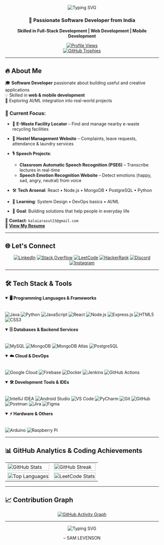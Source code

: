 <p align="center">
  <img src="https://readme-typing-svg.herokuapp.com?size=30&duration=1000&pause=50&color=8000FF&center=true&vCenter=true&multiline=true&width=600&height=100&lines=HELLO+THERE;I'M+KALAIYARASU+T" alt="Typing SVG" />
</p>

<div align="center">  
 
### 🚀 Passionate Software Developer from India  
**Skilled in Full-Stack Development | Web Development | Mobile Development**  

[![Profile Views](https://komarev.com/ghpvc/?username=kalaiarasut&label=Profile%20views&color=0e75b6&style=for-the-badge)](https://github.com/kalaiarasut)  
[![GitHub Trophies](https://github-profile-trophy.vercel.app/?username=kalaiarasut&theme=tokyonight&no-frame=true&margin-w=15&row=1&column=6)](https://github.com/ryo-ma/github-profile-trophy)  

</div>  

---

## 🔥 About Me  

🎓 **Software Developer** passionate about building useful and creative applications  
💡 Skilled in **web & mobile development**  
🌟 Exploring AI/ML integration into real-world projects  

### 💼 Current Focus:  
- 🚀 **E-Waste Facility Locator** – Find and manage nearby e-waste recycling facilities  
- 🏫 **Hostel Management Website** – Complaints, leave requests, attendance & laundry services  
- 🎙️ **Speech Projects**:  
   - **Classroom Automatic Speech Recognition (PSE6)** – Transcribe lectures in real-time  
   - **Speech Emotion Recognition Website** – Detect emotions (happy, sad, angry, neutral) from voice  

- 🛠️ **Tech Arsenal**: React • Node.js • MongoDB • PostgreSQL • Python  
- 🌱 **Learning**: System Design • DevOps basics • AI/ML  
- 🎯 **Goal**: Building solutions that help people in everyday life  

📧 **Contact**: `kalaiarasut23@gmail.com`  
📄 **[View My Resume](https://drive.google.com/file/d/1ZYJngvnBzzJZb2OR5_o4OVoyXk2W5hA0/view?usp=sharing)**  

---

## 🌐 Let's Connect

<div align="center">

[![LinkedIn](https://img.shields.io/badge/LinkedIn-0077B5?style=for-the-badge&logo=linkedin&logoColor=white)](https://www.linkedin.com/in/kalaiyarasu-t-458b74334/)
[![Stack Overflow](https://img.shields.io/badge/Stack_Overflow-FE7A16?style=for-the-badge&logo=stack-overflow&logoColor=white)]()
[![LeetCode](https://img.shields.io/badge/LeetCode-FFA116?style=for-the-badge&logo=LeetCode&logoColor=black)](https://leetcode.com/u/kalaiyarasu_t/)
[![HackerRank](https://img.shields.io/badge/-Hackerrank-2EC866?style=for-the-badge&logo=HackerRank&logoColor=white)]()
[![Discord](https://img.shields.io/badge/Discord-7289DA?style=for-the-badge&logo=discord&logoColor=white)]()
[![Instagram](https://img.shields.io/badge/Instagram-%23E4405F.svg?style=for-the-badge&logo=Instagram&logoColor=white)]()

</div>

---

## 🛠️ Tech Stack & Tools

<details open>
<summary><b>🖥️ Programming Languages & Frameworks</b></summary>
<br>

![Java](https://img.shields.io/badge/java-%23ED8B00.svg?style=for-the-badge&logo=openjdk&logoColor=white)
![Python](https://img.shields.io/badge/python-3670A0?style=for-the-badge&logo=python&logoColor=ffdd54)
![JavaScript](https://img.shields.io/badge/javascript-%23323330.svg?style=for-the-badge&logo=javascript&logoColor=%23F7DF1E)
![React](https://img.shields.io/badge/react-%2320232a.svg?style=for-the-badge&logo=react&logoColor=%2361DAFB)
![Node.js](https://img.shields.io/badge/node.js-6DA55F?style=for-the-badge&logo=node.js&logoColor=white)
![Express.js](https://img.shields.io/badge/express.js-%23404d59.svg?style=for-the-badge&logo=express&logoColor=%2361DAFB)
![HTML5](https://img.shields.io/badge/html5-%23E34F26.svg?style=for-the-badge&logo=html5&logoColor=white)
![CSS3](https://img.shields.io/badge/css3-%231572B6.svg?style=for-the-badge&logo=css3&logoColor=white)

</details>

<details open>
<summary><b>🗄️ Databases & Backend Services</b></summary>
<br>

![MySQL](https://img.shields.io/badge/mysql-%2300f.svg?style=for-the-badge&logo=mysql&logoColor=white)
![MongoDB](https://img.shields.io/badge/MongoDB-%234ea94b.svg?style=for-the-badge&logo=mongodb&logoColor=white)
![MongoDB Atlas](https://img.shields.io/badge/MongoDB%20Atlas-4EA94B?style=for-the-badge&logo=mongodb&logoColor=white)
![PostgreSQL](https://img.shields.io/badge/postgresql-%23316192.svg?style=for-the-badge&logo=postgresql&logoColor=white)
</details>

<details open>
<summary><b>☁️ Cloud & DevOps</b></summary>
<br>

![Google Cloud](https://img.shields.io/badge/GoogleCloud-%234285F4.svg?style=for-the-badge&logo=google-cloud&logoColor=white)
![Firebase](https://img.shields.io/badge/firebase-%23039BE5.svg?style=for-the-badge&logo=firebase)
![Docker](https://img.shields.io/badge/docker-%230db7ed.svg?style=for-the-badge&logo=docker&logoColor=white)
![Jenkins](https://img.shields.io/badge/jenkins-%232C5263.svg?style=for-the-badge&logo=jenkins&logoColor=white)
![GitHub Actions](https://img.shields.io/badge/github%20actions-%232671E5.svg?style=for-the-badge&logo=githubactions&logoColor=white)

</details>

<details open>
<summary><b>🛠️ Development Tools & IDEs</b></summary>
<br>

![IntelliJ IDEA](https://img.shields.io/badge/IntelliJIDEA-000000.svg?style=for-the-badge&logo=intellij-idea&logoColor=white)
![Android Studio](https://img.shields.io/badge/Android%20Studio-3DDC84.svg?style=for-the-badge&logo=android-studio&logoColor=white)
![VS Code](https://img.shields.io/badge/Visual%20Studio%20Code-0078d7.svg?style=for-the-badge&logo=visual-studio-code&logoColor=white)
![PyCharm](https://img.shields.io/badge/pycharm-143?style=for-the-badge&logo=pycharm&logoColor=black&color=black&labelColor=green)
![Git](https://img.shields.io/badge/git-%23F05033.svg?style=for-the-badge&logo=git&logoColor=white)
![GitHub](https://img.shields.io/badge/github-%23121011.svg?style=for-the-badge&logo=github&logoColor=white)
![Postman](https://img.shields.io/badge/Postman-FF6C37?style=for-the-badge&logo=postman&logoColor=white)
![Jira](https://img.shields.io/badge/jira-%230A0FFF.svg?style=for-the-badge&logo=jira&logoColor=white)
![Figma](https://img.shields.io/badge/figma-%23F24E1E.svg?style=for-the-badge&logo=figma&logoColor=white)

</details>

<details open>
<summary><b>⚡ Hardware & Others</b></summary>
<br>

![Arduino](https://img.shields.io/badge/-Arduino-00979D?style=for-the-badge&logo=Arduino&logoColor=white)
![Raspberry Pi](https://img.shields.io/badge/-RaspberryPi-C51A4A?style=for-the-badge&logo=Raspberry-Pi)


</details>

---

## 📊 GitHub Analytics & Coding Achievements  

<div align="center">  
<table>  
<tr>  
<td width="50%">  
<img src="https://github-readme-stats.vercel.app/api?username=kalaiarasut&show_icons=true&theme=tokyonight&hide_border=true&count_private=true&include_all_commits=true" alt="GitHub Stats" width="100%"/>  
</td>  
<td width="50%">  
<img src="https://github-readme-streak-stats.herokuapp.com?user=kalaiarasut&theme=tokyonight&hide_border=true" alt="GitHub Streak" width="100%"/>  
</td>  
</tr>  
<tr>  
<td width="50%">  
<img src="https://github-readme-stats.vercel.app/api/top-langs/?username=kalaiarasut&layout=compact&theme=tokyonight&hide_border=true&langs_count=10" alt="Top Languages" width="100%"/>  
</td>  
<td width="50%">  
<img src="https://leetcard.jacoblin.cool/kalaiyarasu_t?ext=contest&theme=dark" alt="LeetCode Stats" width="100%"/>  
</td>  
</tr>  
</table>  
</div>  

---

## 📈 Contribution Graph  

<div align="center">  

[![GitHub Activity Graph](https://github-readme-activity-graph.vercel.app/graph?username=kalaiarasut&theme=tokyo-night&hide_border=true)](https://github.com/ashutosh00710/github-readme-activity-graph)  

</div>  

---

 
<p align="center">
  <img src="https://readme-typing-svg.herokuapp.com?size=28&duration=4000&pause=5000&color=000000&center=true&vCenter=true&width=1200&height=60&lines=Don’t+watch+the+clock,+do+what+it+does.+Keep+going." alt="Typing SVG" />
</p>

<p align="center">
  – SAM LEVENSON
</p>


